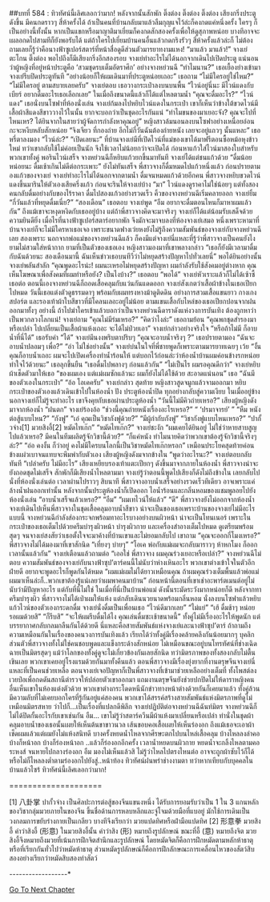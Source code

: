 ##บทที่ 584 : ทิวทัศน์นี้เลิศเลอกว่ามาก!
หลังจากนั้นสักพัก
ติ๊งต่อง ติ๊งต่อง ติ๊งต่อง
เสียงกริ่งประตูดังขึ้น มีคนกดราวๆ สี่ห้าครั้งได้
ถ้าเป็นคนที่บ้านกลับมาแล้วลืมกุญแจไว้ล่ะก็คงกดแค่หนึ่งครั้ง ใครๆ ก็เป็นอย่างนี้ทั้งนั้น หากเป็นแขกหรือมาญาติมาเยี่ยมก็คงกดสักสองครั้งเพื่อให้ดูสุภาพหน่อย บางทีอาจจะเผลอกดไปสามทีก็ยังพอรับได้ แต่ถ้าใครไปเยี่ยมบ้านคนอื่นแล้วกดกริงรัวๆ สี่ห้าครั้งแล้วล่ะก็ ไม่ต้องถามเลยก็รู้ว่าคือนางฟ้าซูเปอร์สตาร์ที่หน้าสื่อดูดีส่วนตัวมารยาทงามแหง!
“มาแล้ว มาแล้ว!” จางเย่ตะโกน
ติ๊งต่อง พอไปถึงก็มีเสียงกริ่งอีกสองรอบ
จางเย่ทำอะไรไม่ได้นอกจากเดินไปเปิดประตู แน่นอนว่าผู้หญิงที่อยู่หน้าประตูคือ ‘สวมชุดรบเต็มอัตราศึก’ อย่างจางหย่วนฉี
“ทำไมนาน?” เธอเยื้องย่างเข้ามา
จางเย่รีบปิดประตูทันที “อย่างน้อยก็ให้ผมเดินมาที่ประตูหน่อยเถอะ”
เธอถาม “ไม่มีใครอยู่ใช่ไหม?”
“ไม่มีใครอยู่ ตามสบายเลยครับ” จางเย่ตอบ
เธอวางกระเป๋าลงบนบนพื้น “ไวน์อยู่นี่นะ มีไวน์แดงกับเบียร์ อยากดื่มอะไรเธอเลือกเลย”
ในเมื่อถึงขนาดนี้แล้วก็ได้แต่ไหลตามน้ำ “คุณจะดื่มอะไร?”
“ไวน์แดง” เธอนั่งบนโซฟาที่ห้องนั่งเล่น
จางเย่ก้มลงไปหยิบไวน์แดงในกระเป๋า เขาก็เห็นว่าข้างใต้ขวดไวน์มีเสื้อผ้าสีแดงสีขาววางไว้ในนั้น ยากจะบอกว่าเป็นชุดอะไรกันแน่ “ทำไมขนของมาเยอะจัง? คุณจะไปที่ไหนเหร? ได้ยินจากในสายว่าผู้จัดการกำลังหาคุณอยู่”
หญิงสาวล้มนอนลงบนโซฟาอย่างเหนื่อยอ่อน กะจะหงีบหลับสักหน่อย “จิงเจียว ที่กองถ่าย อีกไม่กี่วันฉันต้องถ่ายหนัง เลยจะอยู่แถวๆ นั้นแหละ” เธอหรี่ตาลงมอง “ไวน์ล่ะ?”
“เปิดเลยนะ” ที่บ้านจางเย่มีที่เปิดไวน์ที่แม่ของเขาได้มาฟรีตอนซื้อหม้อหุงข้าวใหม่ ทว่าเขากลับใช้ไม่ค่อยเป็นนัก จึงใช้เวลาไม่น้อยกว่าจะเปิดได้ ก่อนหาแก้วใส่ไวน์มาสองใบสำหรับพวกเขาทั้งคู่
พอรินไวน์เสร็จ จางหย่วนฉีก็หยิบแก้วยกขึ้นมาทันที
จางเย่ได้แต่ชนแก้วด้วย “ดื่มน้อยหน่อยนะ ดื่มเช้าเกินไม่ดีต่อกระเพาะ”
ยังไม่ทันเสร็จ พี่สาวจางก็ดื่มหมดไปแก้วหนึ่งแล้ว ก่อนปรายตามองแก้วของจางเย่
จางเย่ทำอะไรไม่ได้นอกจากตามน้ำ ดื่มจนหมดแก้วด้วยอีกคน
พี่สาวจางหยิบขวดไวน์แดงขึ้นมารินให้ตัวเองเสียครึ่งแก้ว ก่อนจะรินให้จางเย่บ้าง “มา” ไวน์แดงดูราคาไม่ใช่น้อยๆ แต่ทั้งสองคนกลับดื่มอย่างกับของไร้ราคา
ดื่มไปสองแก้วอย่างรวดเร็ว
คิ้วของจางหย่วนฉีเริ่มคลายออก
จางเย่ยิ้ม “กี่วันแล้วที่หยุดดื่มเนี่ย?”
“สองเดือน” เธอตอบ
จางเย่พูด “อืม อยากจะดื่มตอนไหนก็มาหาผมแล้วกัน” ถึงแม้เขาจะหงุดหงิดกับเธออยู่บ้าง แต่ถ้าพี่สาวจางคิดจะมาจริงๆ จางเย่ก็ได้แต่น้อมรับเสด็จด้วยความยินดียิ่ง
เมื่อไรที่นางฟ้าซูเปอร์สตาร์อยากพัก จึงมักจะมาจบลงที่ห้องจางเย่เสมอ หนึ่งเพราะหามาที่บ้านจางเย่ก็จะไม่มีใครหาเธอเจอ เพราะขนาดฟางเว่ยหงยังไม่รู้ถึงความสัมพันธ์ของจางเย่กับจางหย่วนฉีเลย สองเพราะ นอกจากพ่อแม่ของจางหย่วนฉีแล้ว ก็คงมีแต่จางเย่นี่แหละที่รู้ว่าพี่สาวจางเป็นคนยังไงยามไม่สวมใส่หน้ากาก ยามที่เป็นตัวของเธอเอง
หญิงสาวมองมาที่เขาพลางกล่าว “เธอก็ยังมีเวลามาดื่มกับฉันด้วยนะ สองเดือนมานี้ ฉันเห็นข่าวเธอบนทีวีว่าไม่หยุดสร้างปัญหาไปทั่วเลยนี่”
พอได้ยินอย่างนั้นจางเย่พลันสำลัก “คุณพูดอะไรน่ะ! ผมนะเหรอไม่หยุดสร้างปัญหา ผมกำลังรับใช้สังคมอยู่ต่างหาก คุณเห็นโฆษณาเพื่อสังคมที่ผมทำหรือยัง? เป็นไงบ้าง?”
เธอตอบ “พอได้”
จางเย่หัวเราะแล้วก็ไม่ได้เซ้าซี้เธอต่อ
ตอนนี้เองจางหย่วนฉีก็ถอดเสื้อคลุมกับแว่นกันแดดออก จางเย่สังเกตว่าเสื้อผ้าข้างในเธอเปียกไปหมด วันนี้เธอแต่งตัวดูธรรมดาๆ พร้อมกับผมทรงหางม้าดูติดดิน อย่างการสวมเสื้อแขนยาว กางเกงสปอร์ต และรองเท้าผ้าใบสีขาวที่มีโคลนเลอะอยู่ไม่น้อย ตามแขนเสื้อกับไหล่ของเธอเปียกปอนจากฝน ออกมาทั้งๆ อย่างนี้ ถ้าไปฆ่าใครเข้าแล้วบอกว่าเป็นจางหย่วนฉีดาราดังแห่งวงการบันเทิง ต้องถูกหาว่าเป็นพวกลวงโลกแน่!
จางเย่ถาม “คุณไม่มีร่มเหรอ?”
“คิดว่าไงล่ะ” เธอถามย้อน
“คุณพกชุดสำรองมาหรือเปล่า ไปเปลี่ยนเป็นเสื้อผ้าแห้งเถอะ จะได้ไม่ป่วยเอา” จางเย่กล่าวอย่างจริงใจ “หรือถ้าไม่มี ก็อาบน้ำที่นี่ได้”
เธอรับคำ “ได้”
จางเย่มึนงงพริบตาปริบๆ “คุณจะอาบน้ำจริงๆ ?”
เธอปรายตามอง “ฉันจะอาบน้ำปลอมๆ เพื่อ?”
“อ่า ไม่ใช่อย่างนั้น” จางเย่บ่นในใจที่พี่ชายพูดก็เพราะตามมารยาทเฉยๆ เว้ย “งั้นคุณก็อาบน้ำเถอะ ผมจะไปเปิดเครื่องทำน้ำร้อนให้ แต่บอกไว้ก่อนล่ะว่าห้องน้ำบ้านผมค่อนข้างรกหน่อย ทำใจไว้ด้วยนะ”
เธอลุกขึ้นยืน “เธอดื่มไปพลางๆ ก่อนแล้วกัน”
“ไม่เป็นไร ผมรอคุณดีกว่า” จางเย่หยิบผ้าเช็ดตัวมาให้เธอ “ของผมเอง แต่แม่ผมซักแล้วนะ ผมก็ยังไม่ได้ใช้ด้วย สะอาดแน่นอน”
เธอ “ฉันมีของตัวเองในกระเป๋า”
“อ้อ โอเคครับ” จางเย่กล่าว
สุดท้าย หญิงสาวสูดจมูกแล้วจามออกมา หยิบกระเป๋าของตัวเองแล้วเดินเข้าไปในห้องน้ำ ปัง ประตูห้องน้ำปิด ทุกอย่างกลับสู่ความเงียบ
ในเมื่ออยู่ข้างนอกจางเย่ก็ไม่รู้จะทำอะไร เขาจึงคุยกับเธอผ่านประตูห้องน้ำ “วันนี้ไม่มีคิวถ่ายเหรอ?”
เสียงผู้หญิงดังมาจากห้องน้ำ “ฝนตก”
จางเย่ร้องอ้อ “ช่วงนี้คุณถ่ายหนังเรื่องอะไรเหรอ?”
“ ‘ปรมาจารย์’ ”
“หืม หนังต่อสู้แบบไหน?”
“กังฟู”
“เอ๋ คุณเป็นวิชากังฟูด้วย?”
“มีผู้กำกับกังฟู”
“วิชากังฟูแบบไหนเหรอ?”
“ปากั้วจ่าง[1] มวยสิงอี้[2] หมัดไทเก๊ก”
“หมัดไทเก๊ก?” จางเย่ชะงัก “ผมเคยได้ยินอยู่ ไม่ใช่ว่าหายสาบสูญไปแล้วเหรอ? มีคนในทีมผลิตรู้จักวิชานี้ด้วย?”
“ก็แค่หนัง ทำไมนายคิดว่าพวกเขาต้องรู้จักวิชานี้จริงๆ ล่ะ?”
“อ่อ คงงั้น ก็ว่าอยู่ คงไม่มีใครบนโลกนี้เป็นวิชาหมัดไทเก๊กหรอก” เหมือนประโยคสุดท้ายค่อนข้างแผ่วเบาจนแทบจะพึมพำกับตัวเอง
เสียงผู้หญิงดังมจากข้างใน “พูดว่าอะไรนะ?”
จางเย่ตอบกลับทันที “เปล่าครับ ไม่มีอะไร”
เสียงเหยียบรองเท้าแตะเปียกๆ ดังขึ้นมาจากภายในห้องน้ำ พี่สาวจางน่าจะยังถอดชุดไม่เสร็จ สักพักก็มีเสียงน้ำไหลตามมา
จางเย่รู้ว่าตอนนี้พูดไปเสียงก็ดังไม่ถึงข้างใน เลยกลับไปนั่งที่ห้องนั่งเล่นต่อ
เวลาผ่านไปราวๆ สิบนาที พี่สาวจางอาบน้ำเสร็จอย่างรวดเร็วทีเดียว อาจเพราะแค่ล้างน้ำฝนออกเท่านั้น หลังจากนั้นประตูห้องน้ำก็เปิดออก ไอน้ำร้อนและกลิ่นหอมของแชมพูลอยไปยังห้องนั่งเล่น
“อาบน้ำเสร็จแล้วเหรอ?”
“อืม”
“ผมเทไวน์ให้แล้ว”
“ดี”
พี่สาวจางยังไม่ออกจากห้องน้ำ
จางเย่เดินไปเห็นพี่สาวจางในชุดเสื้อคลุมอาบน้ำสีขาว น่าจะเป็นของเธอเพราะบ้านของจางเย่ไม่มีอะไรแบบนี้ จางหย่วนฉีกำลังส่องกระจกพร้อมทาอะไรบางอย่างบนผิวหน้า น่าจะเป็นโทนเนอร์ เพราะในกระเป๋าของเธอเต็มไปด้วยครีมบำรุงผิวหน้า บำรุงผิวกาย และเครื่องสำอางเต็มไปหมด ดูเตรียมพร้อมสุดๆ จนจางเย่สงสัยว่าเธอตั้งใจจะมาค้างที่บ้านเขาและไม่ยอมกลับไป
เขาถาม “คุณจะออกกี่โมงเหรอ?”
พี่สาวจางไม่ได้มองมาที่เขาสักนิด “เที่ยงๆ บ่ายๆ”
“โอเค พ่อกับแม่ผมจะกลับมาราวๆ ห้าหกโมง ก็ออกเวลานั้นแล้วกัน” จางเย่เตือนแล้วถามต่อ “เออใช่ พี่สาวจาง ผมคุณร่วงเยอะหรือเปล่า?”
จางหย่วนฉีไม่ตอบ
ความสัมพันธ์ของจางเย่กับนางฟ้าซุป’ตาร์คนนี้ไม่นับว่าห่างเหินอะไร พวกเขาต่างเข้าใจในตัวอีกฝ่ายดี อยากจะพูดอะไรก็พูดกันได้หมด “ผมแม่ผมไม่ได้ยาวเหมือนคุณ ถ้าผมคุณร่วงเต็มพื้นแล้วพ่อแม่ผมมาเห็นล่ะก็..พวกเขาต้องรู้แน่เลยว่าผมพาคนมาบ้าน” ก่อนหน้านี้ตอนที่เขาเช่าอะพาร์ตเมนต์อยู่ไม่นับว่ามีปัญหาอะไร แต่กับที่นี่ไม่ใช่ ในเมื่อที่นี่เป็นบ้านพ่อแม่ ดังนั้นระมัดระวังมากหน่อยก็ดี
หลังจากทาครีมบำรุงผิว พี่สาวจางไม่ได้เป่าผมให้แห้ง แต่กลับเดินนวยนาดพร้อมกลิ่นหอม นั่งลงบนโซฟาแล้วหยิบแก้วไวน์ของตัวเองกระดกดื่ม
จางเย่นั่งดื่มเป็นเพื่อนเธอ
“ไวน์ดีมากเลย”
“ไม่แย่”
“เฮ้ ดื่มช้าๆ หน่อย รอผมด้วยสิ”
“ก็รีบสิ”
“จะให้ผมรีบดื่มได้ไง คุณเล่นดื่มซะเช้าขนาดนี้”
ทั้งคู่ไม่มีเรื่องอะไรให้พูดนัก แต่บรรยากาศกลับกลมกลืนกันได้ด้วยดี
นี่แหละคือสายสัมพันธ์แห่งจางเย่และนางฟ้าซุป’ตาร์ ถ้าถามถึงความเหมือนกันในเรื่องของคนวงการบันเทิงแล้ว เรียกได้ว่าทั้งคู่มีเรื่องคล้ายคลึงกันน้อยมากๆ บุคลิกส่วนตัวพี่สาวจางทั้งไม่ใช่คนชอบพูดและแข็งกระด้างสักหน่อย ไม่เหมือนขณะอยู่บนโทรทัศน์ที่ช่างเฉิดฉายเป็นมิตรสุดๆ แม้ว่าโลกของทั้งคู่ดูจะไม่เกี่ยวข้องกันเลยสักนิด ทว่ามิตรภาพของทั้งสองกลับไม่ตื้นเขินเลย
พวกเขาเคยอยู่โรงแรมด้วยกันมาทั้งคืนแล้ว ตอนพี่สาวจางมีเรื่องยุ่งยากที่งานตรุษจีนจางเย่นี่แหละที่เป็นคนช่วยเหลือ ตอนจางเย่เจอปัญหาก็เป็นพี่สาวจางที่เข้ามาช่วยเหลืออย่างเต็มที่ ทั้งโพสต์ลงเวยป๋อเพื่อกดดันสถานีตำรวจให้ปล่อยตัวเขาออกมา แถมงานตรุษจีนยังช่วยปกปิดไม่ให้ดาราหญิงคนอื่นเห็นเขาในห้องแต่งตัวด้วย พวกเขาต่างกระโดดหนีนักข่าวทางหน้าต่างด้วยกันก็เคยมาแล้ว ทั้งคู่ล้วนมีความลับที่ไม่เคยบอกใครที่รู้กันอยู่แค่สองคน พวกเขาได้สรรค์สร้างสายสัมพันธ์แห่งมิตรภาพที่ดูไม่เหมือนมิตรสหาย ว่าไปก็...เป็นเรื่องที่แปลกดีพิลึก
จางเย่ปฏิบัติต่อจางหย่วนฉีฉันท์มิตร
จางหย่วนฉีก็ไม่ได้ปิดกั้นอะไรกับเขาเช่นกัน
อืม... เขาไม่รู้ว่าสตาร์ควีนมีผ้าแห้งมาเปลี่ยนหรือเปล่า ท่านั่งในชุดผ้าคลุมอาบน้ำของเธอนั้นเผยให้เห็นต้นขาขาวนวล เส้นขอบคอเสื้อเผยให้เห็นร่องอก ถึงแม้เธอจะเอาผ้าเช็ดผมแล้วแต่ผมยังไม่แห้งสนิทดี บางครั้งหยดน้ำไหลจากศีรษะตกไปบนไหล่เสื้อคลุม บ้างไหลลงลำคอ บ้างก็หน้าอก บ้างก็ร่องหน้าอก ..แล้วก็ร่องอกอีกครั้ง เวลาน้ำหยดบนผิวกาย หยดน้ำจะกลิ้งไหลตามคอระหงส์ จนหายไปกลางร่องอก อืม มองไม่เห็นแล้วสิ ไม่รู้ว่าไหลไปตรงไหนต่อ อาจจะถูกผ้าซับไว้ก็ได้หรือไม่ก็ไหลลงต่ำตามร่องอกไปยังสู่..หน้าท้อง
ทิวทัศน์ฝนพรำช่างงามตา
ทว่าหากเทียบกับบุคคลในบ้านแล้วไซร้
ทิวทัศน์นี้เลิศเลอกว่ามาก!


====================


[1] 八卦掌 ปากั้วจ่าง เป็นศิลปะการต่อสู้ของจีนแขนงหนึ่ง ได้รับการยอมรับว่าเป็น 1 ใน 3 แกนหลักของวิชากลุ่มมวยภายในของจีน ขึ้นชื่อด้านการหลบหลีกและจู่โจมด้วยมือที่แบอยู่ มักใช้การเดินเป็นวงกลมการขยับร่างกายเป็นเกลียว บางทีจึงเรียกว่า มวยแปดทิศหรือฝ่ามือแปดทิศ
[2] 形意拳 มวยสิงอี้ คำว่าสิงอี้ (形意) ในมวยสิงอี้นั้น คำว่าสิง (形) หมายถึงรูปลักษณ์ ขณะที่อี้ (意) หมายถึงจิต มวยสิงอี้จึงหมายถึงมวยที่เน้นการฝึกจิตสำนึกและรูปลักษณ์ โดยหมัดจิตก็คือการฝึกหมัดตามหลักห้าธาตุหรือที่เรียกกันทั่วไปว่าหมัดห้าธาตุ ส่วนหมัดรูปลักษณ์ก็คือการฝึกลักษณะการเคลื่อนไหวของสัตว์สิบสองอย่างเรียกว่าหมัดสิบสองท่าสัตว์


*-*-*-*-*-*-*-*-*-*-*-*-*-*-*-*-*-*-*


[Go To Next Chapter]( ./85.md)